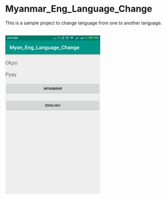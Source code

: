 # Myanmar_Eng_Language_Change
This is a sample project to change language  from one to another language.

<br>
<img width="300" height="500" scale="50%"
src="https://github.com/KyawKyawKhing/Myanmar_Eng_Language_Change/blob/master/app/src/main/res/drawable/homess%5B1%5D.png"/>
